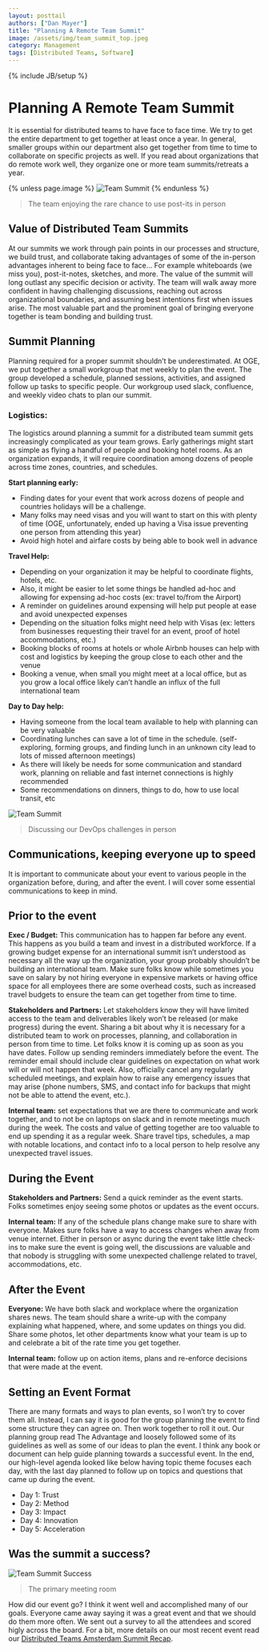 ```yaml
---
layout: posttail
authors: ["Dan Mayer"]
title: "Planning A Remote Team Summit"
image: /assets/img/team_summit_top.jpeg
category: Management
tags: [Distributed Teams, Software]
---
```

{% include JB/setup %}

# Planning A Remote Team Summit

It is essential for distributed teams to have face to face time. We try to get the entire department to get together at least once a year. In general, smaller groups within our department also get together from time to time to collaborate on specific projects as well. If you read about organizations that do remote work well, they organize one or more team summits/retreats a year.

{% unless page.image %}
![Team Summit](/assets/img/team_summit_top.jpeg)
{% endunless %}
> The team enjoying the rare chance to use post-its in person

## Value of Distributed Team Summits

At our summits we work through pain points in our processes and structure, we build trust, and collaborate taking advantages of some of the in-person advantages inherent to being face to face… For example whiteboards (we miss you), post-it-notes, sketches, and more. The value of the summit will long outlast any specific decision or activity. The team will walk away more confident in having challenging discussions, reaching out across organizational boundaries, and assuming best intentions first when issues arise. The most valuable part and the prominent goal of bringing everyone together is team bonding and building trust.

## Summit Planning

Planning required for a proper summit shouldn’t be underestimated. At OGE, we put together a small workgroup that met weekly to plan the event. The group developed a schedule, planned sessions, activities, and assigned follow up tasks to specific people. Our workgroup <!--more--> used slack, confluence, and weekly video chats to plan our summit.

### Logistics:

The logistics around planning a summit for a distributed team summit gets increasingly complicated as your team grows. Early gatherings might start as simple as flying a handful of people and booking hotel rooms. As an organization expands, it will require coordination among dozens of people across time zones, countries, and schedules.

__Start planning early:__

* Finding dates for your event that work across dozens of people and countries holidays will be a challenge.
* Many folks may need visas and you will want to start on this with plenty of time (OGE, unfortunately, ended up having a Visa issue preventing one person from attending this year)
* Avoid high hotel and airfare costs by being able to book well in advance


__Travel Help:__

* Depending on your organization it may be helpful to coordinate flights, hotels, etc.
* Also, it might be easier to let some things be handled ad-hoc and allowing for expensing ad-hoc costs (ex: travel to/from the Airport)
* A reminder on guidelines around expensing will help put people at ease and avoid unexpected expenses
* Depending on the situation folks might need help with Visas (ex: letters from businesses requesting their travel for an event, proof of hotel accommodations, etc.)
* Booking blocks of rooms at hotels or whole Airbnb houses can help with cost and logistics by keeping the group close to each other and the venue
* Booking a venue, when small you might meet at a local office, but as you grow a local office likely can’t handle an influx of the full international team


__Day to Day help:__

* Having someone from the local team available to help with planning can be very valuable
* Coordinating lunches can save a lot of time in the schedule. (self-exploring, forming groups, and finding lunch in an unknown city lead to lots of missed afternoon meetings)
* As there will likely be needs for some communication and standard work, planning on reliable and fast internet connections is highly recommended
* Some recommendations on dinners, things to do, how to use local transit, etc

![Team Summit](/assets/img/team_summit_two.jpeg)
> Discussing our DevOps challenges in person


## Communications, keeping everyone up to speed

It is important to communicate about your event to various people in the organization before, during, and after the event. I will cover some essential communications to keep in mind.

## Prior to the event

__Exec / Budget:__ This communication has to happen far before any event. This happens as you build a team and invest in a distributed workforce. If a growing budget expense for an international summit isn’t understood as necessary all the way up the organization, your group probably shouldn’t be building an international team. Make sure folks know while sometimes you save on salary by not hiring everyone in expensive markets or having office space for all employees there are some overhead costs, such as increased travel budgets to ensure the team can get together from time to time.

__Stakeholders and Partners:__ Let stakeholders know they will have limited access to the team and deliverables likely won’t be released (or make progress) during the event. Sharing a bit about why it is necessary for a distributed team to work on processes, planning, and collaboration in person from time to time. Let folks know it is coming up as soon as you have dates. Follow up sending reminders immediately before the event. The reminder email should include clear guidelines on expectation on what work will or will not happen that week. Also, officially cancel any regularly scheduled meetings, and explain how to raise any emergency issues that may arise (phone numbers, SMS, and contact info for backups that might not be able to attend the event, etc.).

__Internal team:__ set expectations that we are there to communicate and work together, and to not be on laptops on slack and in remote meetings much during the week. The costs and value of getting together are too valuable to end up spending it as a regular week. Share travel tips, schedules, a map with notable locations, and contact info to a local person to help resolve any unexpected travel issues.

## During the Event

__Stakeholders and Partners:__ Send a quick reminder as the event starts. Folks sometimes enjoy seeing some photos or updates as the event occurs.

__Internal team:__ If any of the schedule plans change make sure to share with everyone. Makes sure folks have a way to access changes when away from venue internet. Either in person or async during the event take little check-ins to make sure the event is going well, the discussions are valuable and that nobody is struggling with some unexpected challenge related to travel, accommodations, etc.

## After the Event

__Everyone:__ We have both slack and workplace where the organization shares news. The team should share a write-up with the company explaining what happened, where, and some updates on things you did. Share some photos, let other departments know what your team is up to and celebrate a bit of the rate time you get together.

__Internal team:__ follow up on action items, plans and re-enforce decisions that were made at the event.

## Setting an Event Format

There are many formats and ways to plan events, so I won’t try to cover them all. Instead, I can say it is good for the group planning the event to find some structure they can agree on. Then work together to roll it out. Our planning group read The Advantage and loosely followed some of its guidelines as well as some of our ideas to plan the event. I think any book or document can help guide planning towards a successful event. In the end, our high-level agenda looked like below having topic theme focuses each day, with the last day planned to follow up on topics and questions that came up during the event.

* Day 1: Trust
* Day 2: Method
* Day 3: Impact
* Day 4: Innovation
* Day 5: Acceleration

## Was the summit a success?

![Team Summit Success](/assets/img/team_summit_three.jpeg)
> The primary meeting room

How did our event go? I think it went well and accomplished many of our goals. Everyone came away saying it was a great event and that we should do them more often. We sent out a survey to all the attendees and scored higly across the board. For a bit, more details on our most recent event read our [Distributed Teams Amsterdam Summit Recap](https://tech.offgrid-electric.com/recap-digital-platforms-summit-2017-390922a124de).